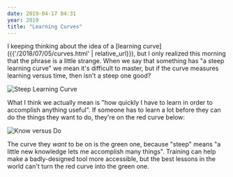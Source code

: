 ```yaml
---
date: 2019-04-17 04:31
year: 2019
title: "Learning Curves"
---
```


I keeping thinking about the idea of a [learning curve]({{'/2018/07/05/curves.html' | relative_url}}),
but I only realized this morning that the phrase is a little strange.
When we say that something has "a steep learning curve" we mean it's difficult to master,
but if the curve measures learning versus time,
then isn't a steep one good?

<img src="{{'/files/2019/04/learning-curve-1.png' | relative_url}}" alt="Steep Learning Curve" />

What I think we actually mean is "how quickly I have to learn in order to accomplish anything useful".
If someone has to learn a lot before they can do the things they want to do,
they're on the red curve below:

<img src="{{'/files/2019/04/learning-curve-2.png' | relative_url}}" alt="Know versus Do" />

The curve they *want* to be on is the green one,
because "steep" means "a little new knowledge lets me accomplish many things".
Training can help make a badly-designed tool more accessible,
but the best lessons in the world can't turn the red curve into the green one.
